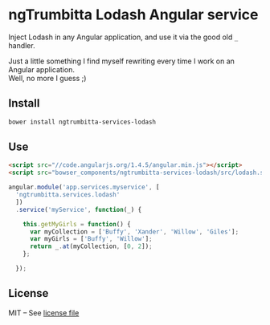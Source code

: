 # ngTrumbitta Lodash Angular service

Inject Lodash in any Angular application, and use it via the good old `_` handler.

Just a little something I find myself rewriting every time I work on an Angular application.  
Well, no more I guess ;)

## Install

```sh
bower install ngtrumbitta-services-lodash
```

## Use

```html
<script src="//code.angularjs.org/1.4.5/angular.min.js"></script>
<script src="bowser_components/ngtrumbitta-services-lodash/src/lodash.service.js"></script>
```

```javascript
angular.module('app.services.myservice', [
  'ngtrumbitta.services.lodash'
  ])
  .service('myService', function(_) {

    this.getMyGirls = function() {
      var myCollection = ['Buffy', 'Xander', 'Willow', 'Giles'];
      var myGirls = ['Buffy', 'Willow'];
      return _.at(myCollection, [0, 2]);
    };

  });

```

## License

MIT – See [license file](LICENSE)
